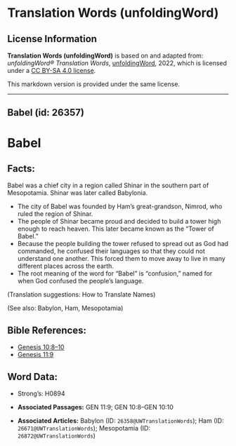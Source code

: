 # Translation Words (unfoldingWord)

## License Information

**Translation Words (unfoldingWord)** is based on and adapted from: _unfoldingWord® Translation Words_, [unfoldingWord](https://unfoldingword.org/utw), 2022, which is licensed under a [CC BY-SA 4.0 license](https://creativecommons.org/licenses/by-sa/4.0/legalcode.en).

This markdown version is provided under the same license.



--------------------------------

## Babel (id: 26357)

Babel
=====

Facts:
------

Babel was a chief city in a region called Shinar in the southern part of Mesopotamia. Shinar was later called Babylonia.

* The city of Babel was founded by Ham’s great\-grandson, Nimrod, who ruled the region of Shinar.
* The people of Shinar became proud and decided to build a tower high enough to reach heaven. This later became known as the “Tower of Babel.”
* Because the people building the tower refused to spread out as God had commanded, he confused their languages so that they could not understand one another. This forced them to move away to live in many different places across the earth.
* The root meaning of the word for “Babel” is “confusion,” named for when God confused the people’s language.

(Translation suggestions: How to Translate Names)

(See also: Babylon, Ham, Mesopotamia)

Bible References:
-----------------

* [Genesis 10:8–10](https://ref.ly/Gen10:8-Gen10:10)
* [Genesis 11:9](https://ref.ly/Gen11:9)

Word Data:
----------

* Strong’s: H0894

* **Associated Passages:** GEN 11:9; GEN 10:8–GEN 10:10
* **Associated Articles:** Babylon (ID: `26358@UWTranslationWords`); Ham (ID: `26671@UWTranslationWords`); Mesopotamia (ID: `26872@UWTranslationWords`)

